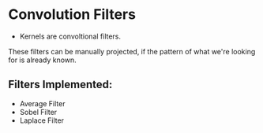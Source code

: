 # Convolution Filters

* Kernels are convoltional filters.

These filters can be manually projected, if the pattern of what we're looking for is already known. 

## Filters Implemented:
* Average Filter
* Sobel Filter
* Laplace Filter